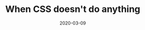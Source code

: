---
layout: article.njk
title: "When CSS doesn't do anything"
tags: article
date: 2020-03-09
excerpt: "Learn why CSS properties can sometimes be completely valid but still not have any visual effect on the page, and how a recent feature in Firefox can help detect this."
thumbnail: "https://blog.logrocket.com/wp-content/uploads/2020/03/cssgridprop.png"
external: https://blog.logrocket.com/when-css-doesnt-do-anything/
---